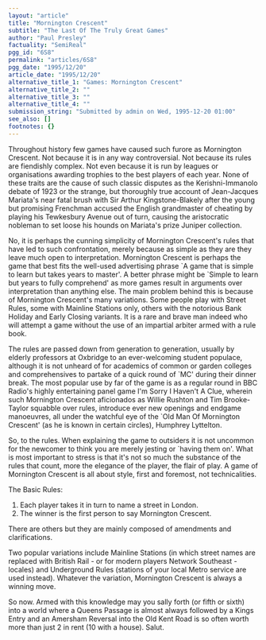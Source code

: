 ```yaml
---
layout: "article"
title: "Mornington Crescent"
subtitle: "The Last Of The Truly Great Games"
author: "Paul Presley"
factuality: "SemiReal"
pgg_id: "6S8"
permalink: "articles/6S8"
pgg_date: "1995/12/20"
article_date: "1995/12/20"
alternative_title_1: "Games: Mornington Crescent"
alternative_title_2: ""
alternative_title_3: ""
alternative_title_4: ""
submission_string: "Submitted by admin on Wed, 1995-12-20 01:00"
see_also: []
footnotes: {}
---
```

<div>
<p>Throughout history few games have caused such furore as Mornington Crescent. Not because it is in any way controversial. Not because its rules are fiendishly complex. Not even because it is run by leagues or organisations awarding trophies to the best players of each year. None of these traits are the cause of such classic disputes as the Kerishni-Immanolo debate of 1923 or the strange, but thoroughly true account of Jean-Jacques Mariata's near fatal brush with Sir Arthur Kingstone-Blakely after the young but promising Frenchman accused the English grandmaster of cheating by playing his Tewkesbury Avenue out of turn, causing the aristocratic nobleman to set loose his hounds on Mariata's prize Juniper collection.</p>
<p>No, it is perhaps the cunning simplicity of Mornington Crescent's rules that have led to such confrontation, merely because as simple as they are they leave much open to interpretation. Mornington Crescent is perhaps the game that best fits the well-used advertising phrase `A game that is simple to learn but takes years to master'. A better phrase might be `Simple to learn but years to fully comprehend' as more games result in arguments over interpretation than anything else. The main problem behind this is because of Mornington Crescent's many variations. Some people play with Street Rules, some with Mainline Stations only, others with the notorious Bank Holiday and Early Closing variants. It is a rare and brave man indeed who will attempt a game without the use of an impartial arbiter armed with a rule book.</p>
<p>The rules are passed down from generation to generation, usually by elderly professors at Oxbridge to an ever-welcoming student populace, although it is not unheard of for academics of common or garden colleges and comprehensives to partake of a quick round of `MC' during their dinner break. The most popular use by far of the game is as a regular round in BBC Radio's highly entertaining panel game I'm Sorry I Haven't A Clue, wherein such Mornington Crescent aficionados as Willie Rushton and Tim Brooke-Taylor squabble over rules, introduce ever new openings and endgame manoeuvres, all under the watchful eye of the `Old Man Of Mornington Crescent' (as he is known in certain circles), Humphrey Lyttelton.</p>
<p>So, to the rules. When explaining the game to outsiders it is not uncommon for the newcomer to think you are merely jesting or `having them on'. What is most important to stress is that it's not so much the substance of the rules that count, more the elegance of the player, the flair of play. A game of Mornington Crescent is all about style, first and foremost, not technicalities.</p>
<p>The Basic Rules:</p>
<ol>
<li value="1">Each player takes it in turn to name a street in London.</li>
<li value="2">The winner is the first person to say Mornington Crescent.</li>
</ol>
<p>There are others but they are mainly composed of amendments and clarifications.</p>
<p>Two popular variations include Mainline Stations (in which street names are replaced with British Rail - or for modern players Network Southeast - locales) and Underground Rules (stations of your local Metro service are used instead). Whatever the variation, Mornington Crescent is always a winning move.</p>
<p>So now. Armed with this knowledge may you sally forth (or fifth or sixth) into a world where a Queens Passage is almost always followed by a Kings Entry and an Amersham Reversal into the Old Kent Road is so often worth more than just 2 in rent (10 with a house). Salut. <!--Amazon_CLS_IM_END--></p>
</div>

